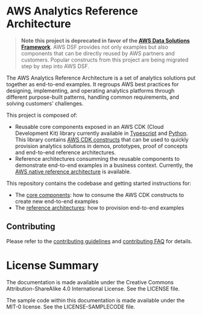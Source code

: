 
# AWS Analytics Reference Architecture

> **Note**
**this project is deprecated in favor of the [AWS Data Solutions Framework](https://awslabs.github.io/data-solutions-framework-on-aws/)**. AWS DSF provides not only examples but also components that can be directly reused by AWS partners and customers. Popular constructs from this project are being migrated step by step into AWS DSF.

The AWS Analytics Reference Architecture is a set of analytics solutions put together as end-to-end examples.
It regroups AWS best practices for designing, implementing, and operating analytics platforms through different purpose-built patterns, handling common requirements, and solving customers' challenges.

This project is composed of:
 * Reusable core components exposed in an AWS CDK (Cloud Development Kit) library currently available in [Typescript](https://www.npmjs.com/package/aws-analytics-reference-architecture) and [Python](https://pypi.org/project/aws-analytics-reference-architecture/). This library contains [AWS CDK constructs](https://constructs.dev/packages/aws-analytics-reference-architecture/?lang=python) that can be used to quickly provision analytics solutions in demos, prototypes, proof of concepts and end-to-end reference architectures. 
 * Reference architectures consumming the reusable components to demonstrate end-to-end examples in a business context. Currently, the [AWS native reference architecture](https://aws-samples.github.io/aws-analytics-reference-architecture/) is available.


This repository contains the codebase and getting started instructions for:
 * The [core components](core/README.md): how to consume the AWS CDK constructs to create new end-to-end examples
 * The [reference architectures](refarch/README.md): how to provision end-to-end examples

## Contributing

Please refer to the [contributing guidelines](CONTRIBUTING.md) and [contributing FAQ](CONTRIB_FAQ.md) for details.

# License Summary

The documentation is made available under the Creative Commons Attribution-ShareAlike 4.0 International License. See the LICENSE file.

The sample code within this documentation is made available under the MIT-0 license. See the LICENSE-SAMPLECODE file.
